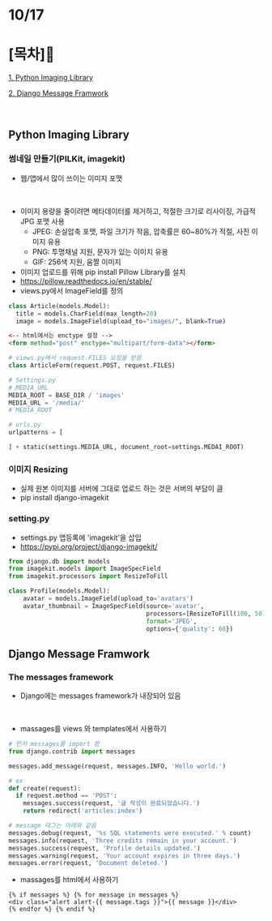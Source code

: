 # 10/17

# [목차]📝

[1. Python Imaging Library](#python-imaging-library)

[2. Django Message Framwork](#django-message-framwork)

<br>

## Python Imaging Library

### 썸네일 만들기(PILKit, imagekit)

- 웹/앱에서 많이 쓰이는 이미지 포맷

<br>

- 이미지 용량을 줄이려면 메타데이터를 제거하고, 적절한 크기로 리사이징, 가급적 JPG 포맷 사용
  - JPEG: 손실압축 포맷, 파일 크기가 작음, 압축률은 60~80%가 적절, 사진 이미지 유용
  - PNG: 투명채널 지원, 문자가 있는 이미지 유용
  - GIF: 256색 지원, 움짤 이미지
- 이미지 업로드를 위해 pip install Pillow Library를 설치
- https://pillow.readthedocs.io/en/stable/
- views.py에서 ImageField를 정의

```py
class Article(models.Model):
  title = models.CharField(max_length=20)
  image = models.ImageField(upload_to="images/", blank=True)
```

```html
<-- html에서는 enctype 설정 -->
<form method="post" enctype="multipart/form-data"></form>
```

```py
# views.py에서 request.FILES 요청을 받음
class ArticleForm(request.POST, request.FILES)
```

```py
# Settings.py
# MEDIA_URL
MEDIA_ROOT = BASE_DIR / 'images'
MEDIA_URL = '/media/'
# MEDIA_ROOT
```

```py
# urls.py
urlpatterns = [

] + static(settings.MEDIA_URL, document_root=settings.MEDAI_ROOT)
```

### **이미지 Resizing**

- 실제 원본 이미지를 서버에 그대로 업로드 하는 것은 서버의 부담이 큼
- pip install django-imagekit

### **setting.py**

- settings.py 앱등록에 'imagekit'을 삽입
- https://pypi.org/project/django-imagekit/

```py
from django.db import models
from imagekit.models import ImageSpecField
from imagekit.processors import ResizeToFill

class Profile(models.Model):
    avatar = models.ImageField(upload_to='avatars')
    avatar_thumbnail = ImageSpecField(source='avatar',
                                      processors=[ResizeToFill(100, 50)],
                                      format='JPEG',
                                      options={'quality': 60})
```

## Django Message Framwork

### The messages framework

- Django에는 messages framework가 내장되어 있음

<br>

- massages를 views 와 templates에서 사용하기

```py
# 먼저 messages를 import 함
from django.contrib import messages

messages.add_message(request, messages.INFO, 'Hello world.')

# ex
def create(request):
  if request.method == 'POST':
    messages.success(request, '글 작성이 완료되었습니다.')
    return redirect('articles:index')

# message 태그는 아래와 같음
messages.debug(request, '%s SQL statements were executed.' % count)
messages.info(request, 'Three credits remain in your account.')
messages.success(request, 'Profile details updated.')
messages.warning(request, 'Your account expires in three days.')
messages.error(request, 'Document deleted.')
```

- massages를 html에서 사용하기

```django
{% if messages %} {% for message in messages %}
<div class="alert alert-{{ message.tags }}">{{ message }}</div>
{% endfor %} {% endif %}
```
